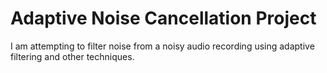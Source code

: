 # Adaptive Noise Cancellation Project

I am attempting to filter noise from a noisy audio recording using adaptive filtering and other techniques.
